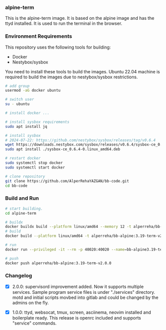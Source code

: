 ### alpine-term

This is the alpine-term image. It is based on the alpine image and has the ttyd installed. It is used to run the terminal in the browser.

### Environment Requirements

This repository uses the following tools for building:
- Docker
- Nestybox/sysbox  

You need to install these tools to build the images. Ubuntu 22.04 machine is required to build the images due to nestybox/sysbox restrictions.  

```bash
# add group
usermod -aG docker ubuntu

# switch user
su - ubuntu

# install docker ...

# install sysbox requirements
sudo apt install jq

# install sysbox  
# 2024-07-22: https://github.com/nestybox/sysbox/releases/tag/v0.6.4
wget https://downloads.nestybox.com/sysbox/releases/v0.6.4/sysbox-ce_0.6.4-0.linux_amd64.deb
sudo apt install ./sysbox-ce_0.6.4-0.linux_amd64.deb

# restart docker
sudo systemctl stop docker
sudo systemctl start docker

# clone repository
git clone https://github.com/AlperRehaYAZGAN/bb-code.git
cd bb-code
```

### Build and Run


```bash
# start building.
cd alpine-term

# buildx
docker buildx build --platform linux/amd64 --memory 12 -t alperreha/bb-alpine:3.19-term-v2.0.0 .
# build
docker build --platform linux/amd64 -t alperreha/bb-alpine:3.19-term-v2.0.0 .

# run
docker run --privileged -it --rm -p 40020:40020 --name=bb-alpine3.19-term-v2.0.0 alperreha/bb-alpine:3.19-term-v2.0.0

# push 
docker push alperreha/bb-alpine:3.19-term-v2.0.0
```


### Changelog

- [x] 2.0.0: supervisord improvement added. Now it supports multiple services. 
  Sample program service files is under "./services" directory.  
  motd and initial scripts movbed into gitlab and could be changed by the admins on the fly.

- [x] 1.0.0: ttyd, websocat, tmux, screen, asciinema, neovim installed and boilerplate ready.
  This release is openrc included and supports "service" commands.
  


